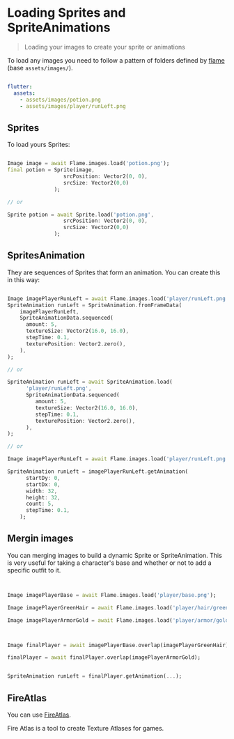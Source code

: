 # Loading Sprites and SpriteAnimations

> Loading your images to create your sprite or animations

To load any images you need to follow a pattern of folders defined by [flame](https://docs.flame-engine.org/main/flame/rendering/images.html) (base `assets/images/`).

```yaml

flutter:
  assets:
    - assets/images/potion.png
    - assets/images/player/runLeft.png
```

## Sprites

To load yours Sprites:

```dart

Image image = await Flame.images.load('potion.png');
final potion = Sprite(image,
                  srcPosition: Vector2(0, 0),
                  srcSize: Vector2(0,0)
               );

// or

Sprite potion = await Sprite.load('potion.png',
                  srcPosition: Vector2(0, 0),
                  srcSize: Vector2(0,0)
               );

```

## SpritesAnimation

They are sequences of Sprites that form an animation. You can create this in this way:

```dart

Image imagePlayerRunLeft = await Flame.images.load('player/runLeft.png');
SpriteAnimation runLeft = SpriteAnimation.fromFrameData(
    imagePlayerRunLeft,
    SpriteAnimationData.sequenced(
      amount: 5,
      textureSize: Vector2(16.0, 16.0),
      stepTime: 0.1,
      texturePosition: Vector2.zero(),
    ),
);

// or

SpriteAnimation runLeft = await SpriteAnimation.load(
      'player/runLeft.png',
      SpriteAnimationData.sequenced(
         amount: 5,
         textureSize: Vector2(16.0, 16.0),
         stepTime: 0.1,
         texturePosition: Vector2.zero(),
      ),
);

// or

Image imagePlayerRunLeft = await Flame.images.load('player/runLeft.png');

SpriteAnimation runLeft = imagePlayerRunLeft.getAnimation(
      startDy: 0,
      startDx: 0,
      width: 32,
      height: 32,
      count: 5,
      stepTime: 0.1,
    );

```


## Mergin images

You can merging images to build a dynamic Sprite or SpriteAnimation.
This is very useful for taking a character's base and whether or not to add a specific outfit to it.

```dart


Image imagePlayerBase = await Flame.images.load('player/base.png');

Image imagePlayerGreenHair = await Flame.images.load('player/hair/green.png');

Image imagePlayerArmorGold = await Flame.images.load('player/armor/gold.png');



Image finalPlayer = await imagePlayerBase.overlap(imagePlayerGreenHair);

finalPlayer = await finalPlayer.overlap(imagePlayerArmorGold);


SpriteAnimation runLeft = finalPlayer.getAnimation(...);

```

## FireAtlas

You can use [FireAtlas](https://github.com/flame-engine/fire-atlas).

Fire Atlas is a tool to create Texture Atlases for games.